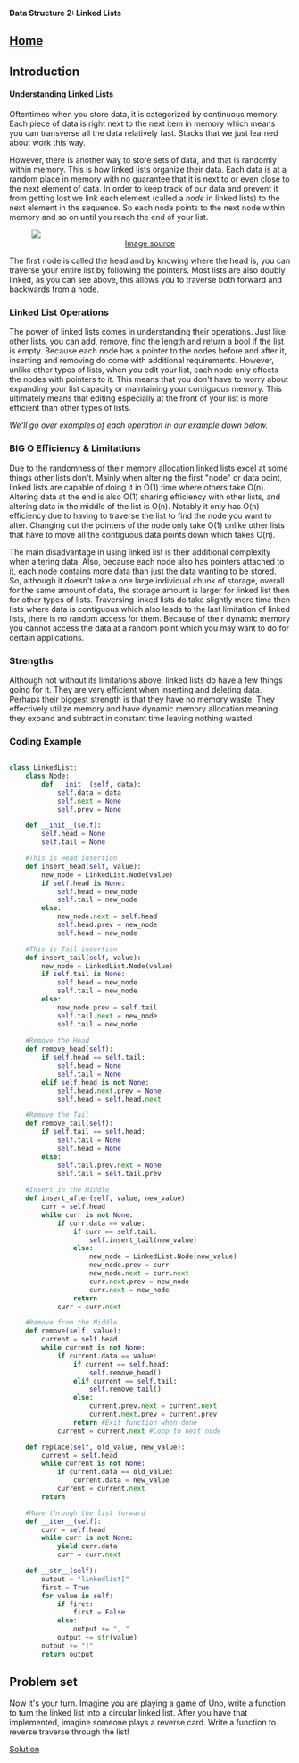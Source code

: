 **Data Structure 2: Linked Lists**

[Home](../welcome.md)
---

## **Introduction**
#### Understanding Linked Lists

Oftentimes when you store data, it is categorized by continuous memory. Each piece of data is right next to the next item in memory which means you can transverse all the data relatively fast. Stacks that we just learned about work this way. 

However, there is another way to store sets of data, and that is randomly within memory. This is how linked lists organize their data. Each data is at a random place in memory with no guarantee that it is next to or even close to the next element of data. In order to keep track of our data and prevent it from getting lost we link each element (called a *node* in linked lists) to the next element in the sequence. So each node points to the next node within memory and so on until you reach the end of your list.

<!-- Linked List image -->
<figure>
<img src="https://i2.wp.com/algorithms.tutorialhorizon.com/files/2016/03/Doubly-Linked-List.png">
<figcaption align= "center"> <a href=https://algorithms.tutorialhorizon.com/doubly-linked-list-complete-implementation>Image source</a></figcaption>
</figure>


 The first node is called the head and by knowing where the head is, you can traverse your entire list by following the pointers. Most lists are also doubly linked, as you can see above, this allows you to traverse both forward and backwards from a node.

### Linked List Operations

The power of linked lists comes in understanding their operations. Just like other lists, you can add, remove, find the length and return a bool if the list is empty.
Because each node has a pointer to the nodes before and after it, inserting and removing do come with additional requirements. However, unlike other types of lists, when you edit your list, each node only effects the nodes with pointers to it. This means that you don't have to worry about expanding your list capacity or maintaining your contiguous memory. This ultimately means that editing especially at the front of your list is more efficient than other types of lists.

*We'll go over examples of each operation in our example down below.*

### BIG O Efficiency & Limitations

Due to the randomness of their memory allocation linked lists excel at some things other lists don't. Mainly when altering the first "node" or data point, linked lists are capable of doing it in O(1) time where others take O(n). Altering data at the end is also O(1) sharing efficiency with other lists, and altering data in the middle of the list is O(n). Notably it only has O(n) efficiency due to having to traverse the list to find the node you want to alter. Changing out the pointers of the node only take O(1) unlike other lists that have to move all the contiguous data points down which takes O(n).

The main disadvantage in using linked list is their additional complexity when altering data. Also, because each node also has pointers attached to it, each node contains more data than just the data wanting to be stored. So, although it doesn't take a one large individual chunk of storage, overall for the same amount of data, the storage amount is larger for linked list then for other types of lists. Traversing linked lists do take slightly more time then lists where data is contiguous which also leads to the last limitation of linked lists, there is no random access for them. Because of their dynamic memory you cannot access the data at a random point which you may want to do for certain applications.

### Strengths

Although not without its limitations above, linked lists do have a few things going for it. They are very efficient when inserting and deleting data. Perhaps their biggest strength is that they have no memory waste. They effectively utilize memory and have dynamic memory allocation meaning they expand and subtract in constant time leaving nothing wasted.

### Coding Example

``` python

class LinkedList:
    class Node:
        def __init__(self, data):
            self.data = data
            self.next = None
            self.prev = None

    def __init__(self):
        self.head = None
        self.tail = None

    #This is Head insertion
    def insert_head(self, value):
        new_node = LinkedList.Node(value)  
        if self.head is None:
            self.head = new_node
            self.tail = new_node
        else:
            new_node.next = self.head 
            self.head.prev = new_node 
            self.head = new_node      

    #This is Tail insertion
    def insert_tail(self, value):
        new_node = LinkedList.Node(value)
        if self.tail is None:
            self.head = new_node
            self.tail = new_node
        else:
            new_node.prev = self.tail
            self.tail.next = new_node
            self.tail = new_node
    
    #Remove the Head
    def remove_head(self):
        if self.head == self.tail:
            self.head = None
            self.tail = None
        elif self.head is not None:
            self.head.next.prev = None 
            self.head = self.head.next

    #Remove the Tail
    def remove_tail(self):
        if self.tail == self.head:
            self.tail = None
            self.head = None
        else:
            self.tail.prev.next = None
            self.tail = self.tail.prev
            
    #Insert in the Middle
    def insert_after(self, value, new_value):
        curr = self.head
        while curr is not None:
            if curr.data == value:
                if curr == self.tail:
                    self.insert_tail(new_value)
                else:
                    new_node = LinkedList.Node(new_value)
                    new_node.prev = curr      
                    new_node.next = curr.next  
                    curr.next.prev = new_node 
                    curr.next = new_node       
                return 
            curr = curr.next 

    #Remove from the Middle
    def remove(self, value):
        current = self.head
        while current is not None:
            if current.data == value:
                if current == self.head:
                    self.remove_head()
                elif current == self.tail:
                    self.remove_tail()
                else:
                    current.prev.next = current.next
                    current.next.prev = current.prev
                return #Exit function when done
            current = current.next #Loop to next node

    def replace(self, old_value, new_value):
        current = self.head
        while current is not None:
            if current.data == old_value:
                current.data = new_value
            current = current.next
        return

    #Move through the list forward
    def __iter__(self):
        curr = self.head 
        while curr is not None:
            yield curr.data 
            curr = curr.next 

    def __str__(self):
        output = "linkedlist["
        first = True
        for value in self:
            if first:
                first = False
            else:
                output += ", "
            output += str(value)
        output += "]"
        return output
```

## Problem set

Now it's your turn. Imagine you are playing a game of Uno, write a function to turn the linked list into a circular linked list. After you have that implemented, imagine someone plays a reverse card. Write a function to reverse traverse through the list!

[Solution](LinkedListAnswers.md)
